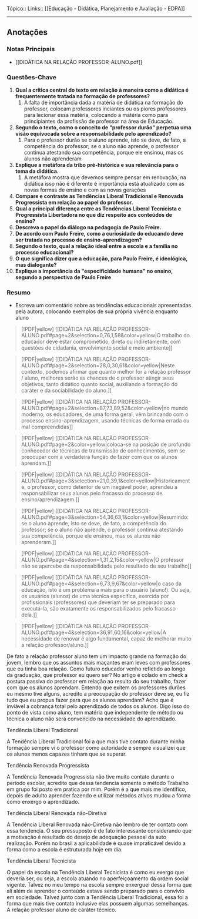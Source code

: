 Tópico::
Links:: [[Educação - Didática, Planejamento e Avaliação - EDPA]]

---

## Anotações

### Notas Principais

- [[DIDÁTICA NA RELAÇÃO PROFESSOR-ALUNO.pdf]]

### Questões-Chave

1. **Qual a crítica central do texto em relação à maneira como a didática é frequentemente tratada na formação de professores?**
	1. A falta de importância dada a matéria de didática na formação do professor, colocam professores inciantes ou os piores professores para lecionar essa matéria, colocando a matéria como para principiantes da profissão de professor na área de Educação. 
2. **Segundo o texto, como o conceito de "professor durão" perpetua uma visão equivocada sobre a responsabilidade pelo aprendizado?**
	1. Para o professor durão se o aluno aprende, isto se deve, de fato, a competência do professor; se o aluno não aprende, o professor continua atestando sua competência, porque ele ensinou, mas os alunos não aprenderam
3. **Explique a metáfora da tribo pré-histórica e sua relevância para o tema da didática.**
	1. A metáfora mostra que devemos sempre pensar em renovação, na didática isso não é diferente é importância está atualizado com as novas formas de ensino e com as novas gerações
4. **Compare e contraste as Tendências Liberal Tradicional e Renovada Progressista em relação ao papel do professor.**
5. **Qual a principal diferença entre as Tendências Liberal Tecnicista e Progressista Libertadora no que diz respeito aos conteúdos de ensino?**
6. **Descreva o papel do diálogo na pedagogia de Paulo Freire.**
7. **De acordo com Paulo Freire, como a curiosidade do educando deve ser tratada no processo de ensino-aprendizagem?**
8. **Segundo o texto, qual a relação ideal entre a escola e a família no processo educacional?**
9. **O que significa dizer que a educação, para Paulo Freire, é ideológica, mas dialogante?**
10. **Explique a importância da "especificidade humana" no ensino, segundo a perspectiva de Paulo Freire**

### Resumo

- Escreva um comentário sobre as tendências educacionais apresentadas pela autora, colocando exemplos de sua própria vivência enquanto aluno


> [!PDF|yellow] [[DIDÁTICA NA RELAÇÃO PROFESSOR-ALUNO.pdf#page=2&selection=0,76,1,58&color=yellow|O trabalho do educador deve estar comprometido, direta ou indiretamente, com questões de cidadania, envolvimento social e meio ambiente]]
> 
> 


> [!PDF|yellow] [[DIDÁTICA NA RELAÇÃO PROFESSOR-ALUNO.pdf#page=2&selection=28,0,30,61&color=yellow|Neste contexto, podemos afirmar que quanto melhor for a relação professor / aluno, melhores serão as chances de o professor atingir seus objetivos, tanto didático quanto social, auxiliando a formação do caráter e da sociabilidade do aluno.]]
> 
> 

> [!PDF|yellow] [[DIDÁTICA NA RELAÇÃO PROFESSOR-ALUNO.pdf#page=2&selection=87,73,89,52&color=yellow|no mundo moderno, os educadores, de uma forma geral, vêm brincando com o processo ensino-aprendizagem, usando técnicas de forma errada ou mal compreendidas]]
> 
> 

> [!PDF|yellow] [[DIDÁTICA NA RELAÇÃO PROFESSOR-ALUNO.pdf#page=2&color=yellow|coloca-se na posição de profundo conhecedor de técnicas de transmissão de conhecimentos, sem se preocupar com a verdadeira função de fazer com que os alunos aprendam.]]

> [!PDF|yellow] [[DIDÁTICA NA RELAÇÃO PROFESSOR-ALUNO.pdf#page=3&selection=21,0,39,1&color=yellow|Historicamente, o professor, como detentor de um inegável poder, aprendeu a responsabilizar seus alunos pelo fracasso do processo de ensino/aprendizagem.]]

> [!PDF|yellow] [[DIDÁTICA NA RELAÇÃO PROFESSOR-ALUNO.pdf#page=3&selection=54,36,63,1&color=yellow|Resumindo: se o aluno aprende, isto se deve, de fato, a competência do professor; se o aluno não aprende, o professor continua atestando sua competência, porque ele ensinou, mas os alunos não aprenderam.]]
> 
> 

> [!PDF|yellow] [[DIDÁTICA NA RELAÇÃO PROFESSOR-ALUNO.pdf#page=4&selection=1,31,2,15&color=yellow|O professor não se apercebe da responsabilidade pelo resultado de seu trabalho]]

> [!PDF|yellow] [[DIDÁTICA NA RELAÇÃO PROFESSOR-ALUNO.pdf#page=4&selection=6,73,9,67&color=yellow|o caso da educação, isto é um problema a mais para o usuário (aluno!). Ou seja, os usuários (alunos) de uma técnica específica, exercida por profissionais (professores) que deveriam ter se preparado para executá-la, são exatamente os responsabilizados pelo fracasso dela.]]


> [!PDF|yellow] [[DIDÁTICA NA RELAÇÃO PROFESSOR-ALUNO.pdf#page=4&selection=36,91,60,16&color=yellow|A necessidade de renovar é algo fundamental, capaz de melhorar muito a relação professor/aluno.]]
> 
> 



De fato a relação professor aluno tem um impacto grande na formação do jovem, lembro que os assuntos mais maçantes eram leves com professores que eu tinha boa relação.
Como futuro educador venho refletido ao longo da graduação, que professor eu quero ser? No artigo é colado em check a postura passiva do professor em relação ao resulto do seu trabalho,  fazer com que os alunos aprendam. Entendo que exitem os professores durões eu mesmo tive alguns, acredito a preocupação do professor deve se, eu fiz tudo que eu propus fazer para que os alunos aprendam? Acho que é inviável a cobrança total pelo aprendizado de todos os alunos. Digo isso do ponto de vista como aluno, tem matéria que independente de método ou técnica o aluno não será convencido na necessidade do aprendizado.

Tendência Liberal Tradicional

A Tendência Liberal Tradicional foi a que mais tive contato durante minha formação sempre vi o professor como autoridade e sempre visualizei que os alunos menos capazes tinham que se superar.

Tendência Renovada Progressista

A Tendência Renovada Progressista não tive muito contato durante o período escolar, acredito que dessa tendencia somente o método Trabalho em grupo foi posto em pratica por mim. Porém é a que mais me identifico, depois de adulto aprender fazendo e utilizar métodos ativos mudou a forma como enxergo o aprendizado.

Tendência Liberal Renovada não-Diretiva


A Tendência Liberal Renovada não-Diretiva não lembro de ter contato com essa tendencia. O seu pressuposto é de fato interessante considerando que a motivação é resultado do desejo de adequação pessoal da auto realização. Porém no brasil a aplicabilidade é quase impraticável devido a forma como a escola é estruturada hoje em dia.

Tendência Liberal Tecnicista

O papel da escola na Tendência Liberal Tecnicista é como eu exergo que deveria ser, ou seja, a escola atuando no aperfeiçoamento da ordem social vigente. Talvez no meu tempo na escola sempre enxerguei dessa forma que ali além de aprender o conteúdo estava sendo preparado para o convívio em sociedade.
Talvez junto com a Tendência Liberal Tradicional, essa foi a forma que mais tive contato inclusive elas possuem algumas semelhanças. A relação professor aluno de caráter técnico.

